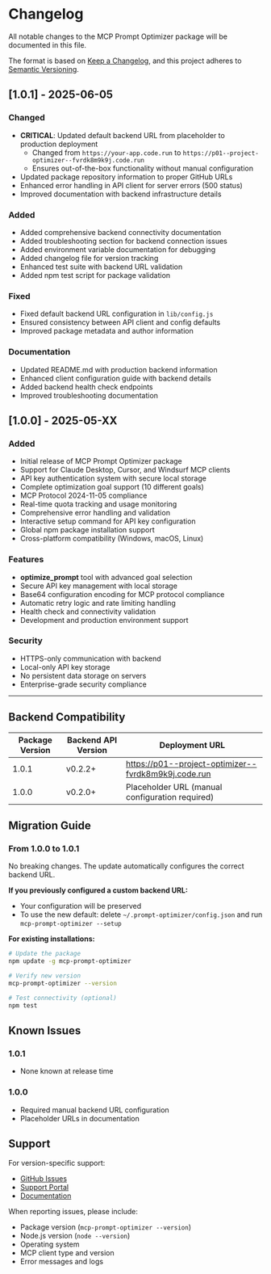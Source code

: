 # Changelog

All notable changes to the MCP Prompt Optimizer package will be documented in this file.

The format is based on [Keep a Changelog](https://keepachangelog.com/en/1.0.0/),
and this project adheres to [Semantic Versioning](https://semver.org/spec/v2.0.0.html).

## [1.0.1] - 2025-06-05

### Changed
- **CRITICAL**: Updated default backend URL from placeholder to production deployment
  - Changed from `https://your-app.code.run` to `https://p01--project-optimizer--fvrdk8m9k9j.code.run`
  - Ensures out-of-the-box functionality without manual configuration
- Updated package repository information to proper GitHub URLs
- Enhanced error handling in API client for server errors (500 status)
- Improved documentation with backend infrastructure details

### Added
- Added comprehensive backend connectivity documentation
- Added troubleshooting section for backend connection issues
- Added environment variable documentation for debugging
- Added changelog file for version tracking
- Enhanced test suite with backend URL validation
- Added npm test script for package validation

### Fixed
- Fixed default backend URL configuration in `lib/config.js`
- Ensured consistency between API client and config defaults
- Improved package metadata and author information

### Documentation
- Updated README.md with production backend information
- Enhanced client configuration guide with backend details
- Added backend health check endpoints
- Improved troubleshooting documentation

## [1.0.0] - 2025-05-XX

### Added
- Initial release of MCP Prompt Optimizer package
- Support for Claude Desktop, Cursor, and Windsurf MCP clients
- API key authentication system with secure local storage
- Complete optimization goal support (10 different goals)
- MCP Protocol 2024-11-05 compliance
- Real-time quota tracking and usage monitoring
- Comprehensive error handling and validation
- Interactive setup command for API key configuration
- Global npm package installation support
- Cross-platform compatibility (Windows, macOS, Linux)

### Features
- **optimize_prompt** tool with advanced goal selection
- Secure API key management with local storage
- Base64 configuration encoding for MCP protocol compliance
- Automatic retry logic and rate limiting handling
- Health check and connectivity validation
- Development and production environment support

### Security
- HTTPS-only communication with backend
- Local-only API key storage
- No persistent data storage on servers
- Enterprise-grade security compliance

---

## Backend Compatibility

| Package Version | Backend API Version | Deployment URL |
|-----------------|--------------------|--------------------|  
| 1.0.1 | v0.2.2+ | https://p01--project-optimizer--fvrdk8m9k9j.code.run |
| 1.0.0 | v0.2.0+ | Placeholder URL (manual configuration required) |

## Migration Guide

### From 1.0.0 to 1.0.1

No breaking changes. The update automatically configures the correct backend URL.

**If you previously configured a custom backend URL:**
- Your configuration will be preserved
- To use the new default: delete `~/.prompt-optimizer/config.json` and run `mcp-prompt-optimizer --setup`

**For existing installations:**
```bash
# Update the package
npm update -g mcp-prompt-optimizer

# Verify new version
mcp-prompt-optimizer --version

# Test connectivity (optional)
npm test
```

## Known Issues

### 1.0.1
- None known at release time

### 1.0.0  
- Required manual backend URL configuration
- Placeholder URLs in documentation

## Support

For version-specific support:
- [GitHub Issues](https://github.com/nivlewd1/prompt-optimizer/issues)
- [Support Portal](https://promptoptimizer-blog.vercel.app/support)
- [Documentation](https://promptoptimizer-blog.vercel.app/docs)

When reporting issues, please include:
- Package version (`mcp-prompt-optimizer --version`)
- Node.js version (`node --version`)
- Operating system
- MCP client type and version
- Error messages and logs